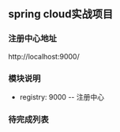 ## spring cloud实战项目


### 注册中心地址

http://localhost:9000/





### 模块说明

- registry: 9000  --  注册中心











### 待完成列表